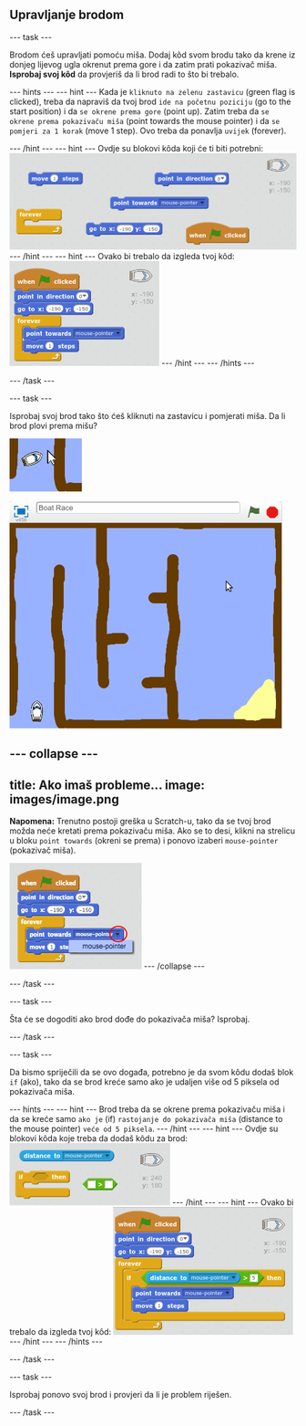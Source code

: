 ## Upravljanje brodom

--- task ---

Brodom ćeš upravljati pomoću miša. Dodaj kôd svom brodu tako da krene iz donjeg lijevog ugla okrenut prema gore i da zatim prati pokazivač miša. **Isprobaj svoj kôd** da provjeriš da li brod radi to što bi trebalo.

--- hints --- --- hint --- Kada je `kliknuto na zelenu zastavicu` (green flag is clicked), treba da napraviš da tvoj brod `ide na početnu poziciju` (go to the start position) i da `se okrene prema gore` (point up). Zatim treba da `se okrene prema pokazivaču miša` (point towards the mouse pointer) i da `se pomjeri za 1 korak` (move 1 step). Ovo treba da ponavlja `uvijek` (forever).

--- /hint --- --- hint --- Ovdje su blokovi kôda koji će ti biti potrebni: ![screenshot](images/boat-move-blocks.png) --- /hint --- --- hint --- Ovako bi trebalo da izgleda tvoj kôd: ![screenshot](images/boat-move-code.png) --- /hint --- --- /hints ---

--- /task ---

--- task ---

Isprobaj svoj brod tako što ćeš kliknuti na zastavicu i pomjerati miša. Da li brod plovi prema mišu?

![screenshot](images/boat-mouse.png)

![screenshot](images/boat-pointer-test-anim.gif)

--- collapse ---
---
title: Ako imaš probleme...
image: images/image.png
---
**Napomena:** Trenutno postoji greška u Scratch-u, tako da se tvoj brod možda neće kretati prema pokazivaču miša. Ako se to desi, klikni na strelicu u bloku `point towards` (okreni se prema) i ponovo izaberi `mouse-pointer` (pokazivač miša).

![screenshot](images/boat-bug.png) --- /collapse ---

--- /task ---

--- task ---

Šta će se dogoditi ako brod dođe do pokazivača miša? Isprobaj.

--- /task ---

--- task ---

Da bismo spriječili da se ovo događa, potrebno je da svom kôdu dodaš blok `if` (ako), tako da se brod kreće samo ako je udaljen više od 5 piksela od pokazivača miša.

--- hints --- --- hint --- Brod treba da se okrene prema pokazivaču miša i da se kreće samo `ako je` (if) `rastojanje do pokazivača miša` (distance to the mouse pointer) `veće od 5 piksela`. --- /hint --- --- hint --- Ovdje su blokovi kôda koje treba da dodaš kôdu za brod: ![screenshot](images/boat-pointer-blocks.png) --- /hint --- --- hint --- Ovako bi trebalo da izgleda tvoj kôd: ![screenshot](images/boat-pointer-code.png) --- /hint --- --- /hints ---

--- /task ---

--- task ---

Isprobaj ponovo svoj brod i provjeri da li je problem riješen.

--- /task ---